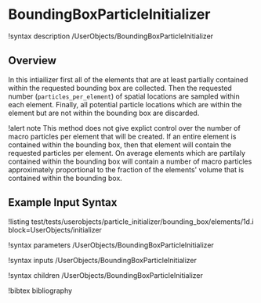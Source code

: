 # BoundingBoxParticleInitializer

!syntax description /UserObjects/BoundingBoxParticleInitializer

## Overview

In this intiailizer first all of the elements that are at least partially contained within the requested bounding box are collected. Then the requested number (`particles_per_element`) of spatial locations are sampled within each element. Finally, all potential particle locations which are within the element but are not within the bounding box are discarded.

!alert note
This method does not give explict control over the number of macro particles per element that will be created. If an entire element is contained within the bounding box, then that element will contain the requested particles per element. On average elements which are partilaly contained within the bounding box will contain a number of macro particles approximately proportional to the fraction of the elements' volume that is contained within the bounding box.

## Example Input Syntax

!listing test/tests/userobjects/particle_initializer/bounding_box/elements/1d.i block=UserObjects/initializer

!syntax parameters /UserObjects/BoundingBoxParticleInitializer

!syntax inputs /UserObjects/BoundingBoxParticleInitializer

!syntax children /UserObjects/BoundingBoxParticleInitializer

!bibtex bibliography
